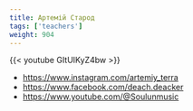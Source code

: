 ```yaml
---
title: Артемій Старод
tags: ['teachers']
weight: 904
---
```

{{< youtube GItUIKyZ4bw >}}

- https://www.instagram.com/artemiy_terra
- https://www.facebook.com/deach.deacker
- https://www.youtube.com/@Soulunmusic

